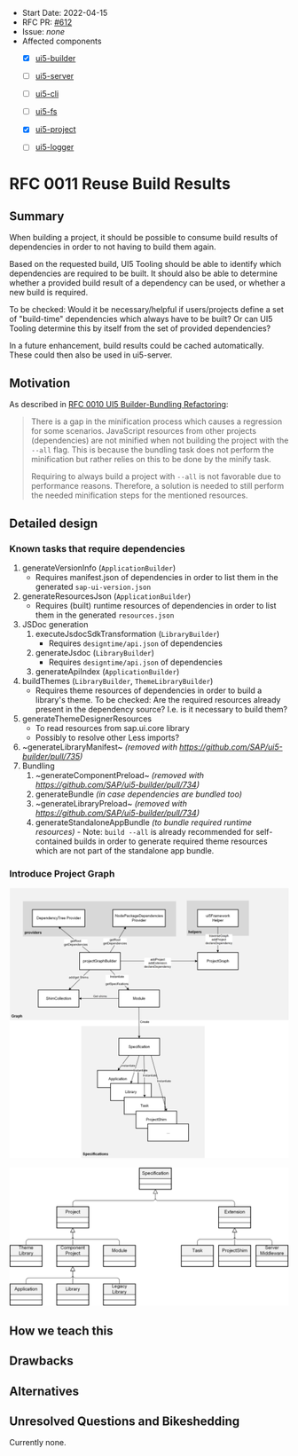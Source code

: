 - Start Date: 2022-04-15
- RFC PR: [#612](https://github.com/SAP/ui5-tooling/pull/612)
- Issue: *none*
- Affected components <!-- Check affected components by writing an "X" into the brackets -->
    + [x] [ui5-builder](https://github.com/SAP/ui5-builder)
    + [ ] [ui5-server](https://github.com/SAP/ui5-server)
    + [ ] [ui5-cli](https://github.com/SAP/ui5-cli)
    + [ ] [ui5-fs](https://github.com/SAP/ui5-fs)
    + [x] [ui5-project](https://github.com/SAP/ui5-project)
    + [ ] [ui5-logger](https://github.com/SAP/ui5-logger)


# RFC 0011 Reuse Build Results

## Summary
When building a project, it should be possible to consume build results of dependencies in order to not having to build them again.

Based on the requested build, UI5 Tooling should be able to identify which dependencies are required to be built. It should also be able to determine whether a provided build result of a dependency can be used, or whether a new build is required.

To be checked: Would it be necessary/helpful if users/projects define a set of "build-time" dependencies which always have to be built? Or can UI5 Tooling determine this by itself from the set of provided dependencies?

In a future enhancement, build results could be cached automatically. These could then also be used in ui5-server.

## Motivation

As described in [RFC 0010 UI5 Builder-Bundling Refactoring](https://github.com/SAP/ui5-tooling/blob/master/rfcs/0010-ui5-builder-bundling-refactoring.md#missing-minification-for-resources-from-dependencies):

> There is a gap in the minification process which causes a regression for some scenarios. JavaScript resources from other projects (dependencies) are not minified when not building the project with the `--all` flag. This is because the bundling task does not perform the minification but rather relies on this to be done by the minify task.
> 
> Requiring to always build a project with `--all` is not favorable due to performance reasons. Therefore, a solution is needed to still perform the needed minification steps for the mentioned resources.

## Detailed design

### Known tasks that require dependencies

1. generateVersionInfo (`ApplicationBuilder`)
    * Requires manifest.json of dependencies in order to list them in the generated `sap-ui-version.json`
1. generateResourcesJson (`ApplicationBuilder`)
    * Requires (built) runtime resources of dependencies in order to list them in the generated `resources.json`
1. JSDoc generation
    1. executeJsdocSdkTransformation (`LibraryBuilder`)
        * Requires `designtime/api.json` of dependencies
    1. generateJsdoc (`LibraryBuilder`)
        * Requires `designtime/api.json` of dependencies
    1. generateApiIndex (`ApplicationBuilder`)
1. buildThemes (`LibraryBuilder`, `ThemeLibraryBuilder`)
    * Requires theme resources of dependencies in order to build a library's theme. To be checked: Are the required resources already present in the dependency source? I.e. is it necessary to build them?
1. generateThemeDesignerResources
    * To read resources from sap.ui.core library
    * Possibly to resolve other Less imports?
1. ~generateLibraryManifest~ *(removed with https://github.com/SAP/ui5-builder/pull/735)*
1. Bundling
    1. ~generateComponentPreload~ *(removed with https://github.com/SAP/ui5-builder/pull/734)*
    1. generateBundle *(in case dependencies are bundled too)*
    1. ~generateLibraryPreload~ *(removed with https://github.com/SAP/ui5-builder/pull/734)*
    1. generateStandaloneAppBundle *(to bundle required runtime resources)* - Note: `build --all` is already recommended for self-contained builds in order to generate required theme resources which are not part of the standalone app bundle.

### Introduce Project Graph


![UI5 Project: Graph Components](./resources/UI5_Project_Graph_Components.png)

![UI5 Project: Specification Class Diagram](./resources/UI5_Project_Specification_Class_Overview.png)


<!-- This is the bulk of the RFC. Explain the design in enough detail for somebody familiar with the UI5 Tooling to understand, and for somebody familiar with the implementation to implement. This should get into specifics and corner-cases, and include examples of how the feature is used. Any new terminology should be defined here. -->

## How we teach this

<!--
What names and terminology work best for these concepts and why? How is this idea best presented?

Would the acceptance of this proposal mean the UI5 Tooling or any of its subcomponents documentation must be re-organized or altered?

How should this feature be introduced and taught to existing UI5 Tooling users?
-->

## Drawbacks

<!--
Why should we not do this? Please consider the impact on teaching people to use the UI5 Tooling, on the integration of this feature with existing and planned features, on the impact of churn on existing users.

There are tradeoffs to choosing any path, please attempt to identify them here.
-->

## Alternatives

<!--
What other designs have been considered? What is the impact of not doing this?
-->

## Unresolved Questions and Bikeshedding

<!--
*This section should be removed (i.e. resolved) before merging*

Optional, but suggested for first drafts. What parts of the design are still TBD? Are there any second priority decisions left to be made?
-->

Currently none.
